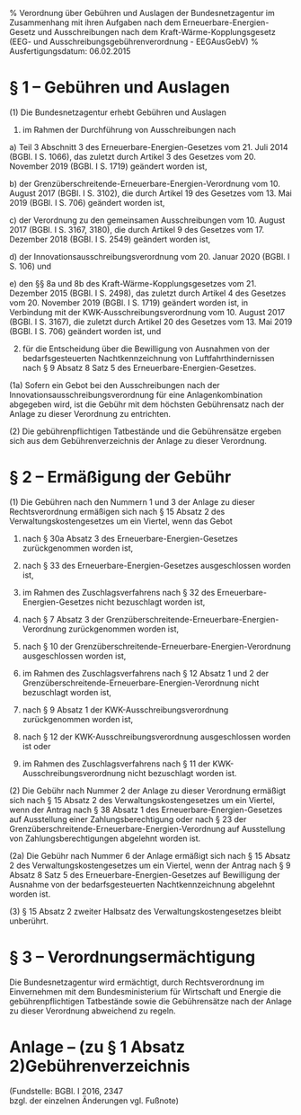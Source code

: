 % Verordnung über Gebühren und Auslagen der Bundesnetzagentur im Zusammenhang mit ihren Aufgaben nach dem Erneuerbare-Energien-Gesetz und Ausschreibungen nach dem Kraft-Wärme-Kopplungsgesetz  (EEG- und Ausschreibungsgebührenverordnung - EEGAusGebV)
% Ausfertigungsdatum: 06.02.2015
 
# § 1 – Gebühren und Auslagen

(1) Die Bundesnetzagentur erhebt Gebühren und Auslagen

1. im Rahmen der Durchführung von Ausschreibungen nach

a) Teil 3 Abschnitt 3 des Erneuerbare-Energien-Gesetzes vom 21. Juli 2014 (BGBl. I S. 1066), das zuletzt durch Artikel 3 des Gesetzes vom 20. November 2019 (BGBl. I S. 1719) geändert worden ist,

b) der Grenzüberschreitende-Erneuerbare-Energien-Verordnung vom 10. August 2017 (BGBl. I S. 3102), die durch Artikel 19 des Gesetzes vom 13. Mai 2019 (BGBl. I S. 706) geändert worden ist,

c) der Verordnung zu den gemeinsamen Ausschreibungen vom 10. August 2017 (BGBl. I S. 3167, 3180), die durch Artikel 9 des Gesetzes vom 17. Dezember 2018 (BGBl. I S. 2549) geändert worden ist,

d) der Innovationsausschreibungsverordnung vom 20. Januar 2020 (BGBl. I S. 106) und

e) den §§ 8a und 8b des Kraft-Wärme-Kopplungsgesetzes vom 21. Dezember 2015 (BGBl. I S. 2498), das zuletzt durch Artikel 4 des Gesetzes vom 20. November 2019 (BGBl. I S. 1719) geändert worden ist, in Verbindung mit der KWK-Ausschreibungsverordnung vom 10. August 2017 (BGBl. I S. 3167), die zuletzt durch Artikel 20 des Gesetzes vom 13. Mai 2019 (BGBl. I S. 706) geändert worden ist, und

2. für die Entscheidung über die Bewilligung von Ausnahmen von der bedarfsgesteuerten Nachtkennzeichnung von Luftfahrthindernissen nach § 9 Absatz 8 Satz 5 des Erneuerbare-Energien-Gesetzes.

(1a) Sofern ein Gebot bei den Ausschreibungen nach der Innovationsausschreibungsverordnung für eine Anlagenkombination abgegeben wird, ist die Gebühr mit dem höchsten Gebührensatz nach der Anlage zu dieser Verordnung zu entrichten.

(2) Die gebührenpflichtigen Tatbestände und die Gebührensätze ergeben sich aus dem Gebührenverzeichnis der Anlage zu dieser Verordnung.

# § 2 – Ermäßigung der Gebühr

(1) Die Gebühren nach den Nummern 1 und 3 der Anlage zu dieser Rechtsverordnung ermäßigen sich nach § 15 Absatz 2 des Verwaltungskostengesetzes um ein Viertel, wenn das Gebot

1. nach § 30a Absatz 3 des Erneuerbare-Energien-Gesetzes zurückgenommen worden ist,

2. nach § 33 des Erneuerbare-Energien-Gesetzes ausgeschlossen worden ist,

3. im Rahmen des Zuschlagsverfahrens nach § 32 des Erneuerbare-Energien-Gesetzes nicht bezuschlagt worden ist,

4. nach § 7 Absatz 3 der Grenzüberschreitende-Erneuerbare-Energien-Verordnung zurückgenommen worden ist,

5. nach § 10 der Grenzüberschreitende-Erneuerbare-Energien-Verordnung ausgeschlossen worden ist,

6. im Rahmen des Zuschlagsverfahrens nach § 12 Absatz 1 und 2 der Grenzüberschreitende-Erneuerbare-Energien-Verordnung nicht bezuschlagt worden ist,

7. nach § 9 Absatz 1 der KWK-Ausschreibungsverordnung zurückgenommen worden ist,

8. nach § 12 der KWK-Ausschreibungsverordnung ausgeschlossen worden ist oder

9. im Rahmen des Zuschlagsverfahrens nach § 11 der KWK-Ausschreibungsverordnung nicht bezuschlagt worden ist.

(2) Die Gebühr nach Nummer 2 der Anlage zu dieser Verordnung ermäßigt sich nach § 15 Absatz 2 des Verwaltungskostengesetzes um ein Viertel, wenn der Antrag nach § 38 Absatz 1 des Erneuerbare-Energien-Gesetzes auf Ausstellung einer Zahlungsberechtigung oder nach § 23 der Grenzüberschreitende-Erneuerbare-Energien-Verordnung auf Ausstellung von Zahlungsberechtigungen abgelehnt worden ist.

(2a) Die Gebühr nach Nummer 6 der Anlage ermäßigt sich nach § 15 Absatz 2 des Verwaltungskostengesetzes um ein Viertel, wenn der Antrag nach § 9 Absatz 8 Satz 5 des Erneuerbare-Energien-Gesetzes auf Bewilligung der Ausnahme von der bedarfsgesteuerten Nachtkennzeichnung abgelehnt worden ist.

(3) § 15 Absatz 2 zweiter Halbsatz des Verwaltungskostengesetzes bleibt unberührt.

# § 3 – Verordnungsermächtigung

Die Bundesnetzagentur wird ermächtigt, durch Rechtsverordnung im Einvernehmen mit dem Bundesministerium für Wirtschaft und Energie die gebührenpflichtigen Tatbestände sowie die Gebührensätze nach der Anlage zu dieser Verordnung abweichend zu regeln.

# Anlage – (zu § 1 Absatz 2)Gebührenverzeichnis

(Fundstelle: BGBl. I 2016, 2347  
bzgl. der einzelnen Änderungen vgl. Fußnote)
